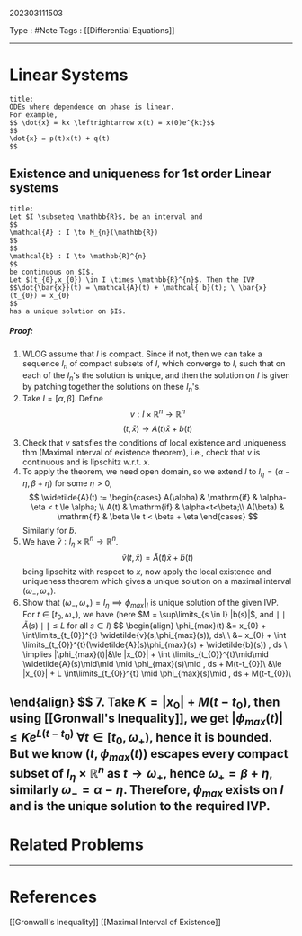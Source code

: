 202303111503

Type : #Note
Tags : [[Differential Equations]]

---
# Linear Systems
```ad-note
title:
ODEs where dependence on phase is linear. 
For example,
$$ \dot{x} = kx \leftrightarrow x(t) = x(0)e^{kt}$$
$$
\dot{x} = p(t)x(t) + q(t)
$$
```

## Existence and uniqueness for 1st order Linear systems
```ad-note
title:
Let $I \subseteq \mathbb{R}$, be an interval and 
$$
\mathcal{A} : I \to M_{n}(\mathbb{R})
$$
$$
\mathcal{b} : I \to \mathbb{R}^{n}
$$
be continuous on $I$.
Let $(t_{0},x_{0}) \in I \times \mathbb{R}^{n}$. Then the IVP 
$$\dot{\bar{x}}(t) = \mathcal{A}(t) + \mathcal{ b}(t); \ \bar{x}(t_{0}) = x_{0} 
$$
has a unique solution on $I$.
```
##### Proof:
1. WLOG assume that $I$ is compact. Since if not, then we can take a sequence $I_{n}$ of compact subsets of $I$, which converge to $I$, such that on each of the $I_{n}$'s the solution is unique, and then the solution on $I$ is given by patching together the solutions on these $I_{n}$'s.
2. Take $I = [\alpha,\beta]$. Define 
$$ v : I \times \mathbb{R}^{n} \to \mathbb{R}^{n}$$
$$ (t,\bar{x}) \to A(t)\bar{x} + b(t)$$
3. Check that $v$ satisfies the conditions of local existence and uniqueness thm (Maximal interval of existence theorem), i.e., check that $v$ is continuous and is lipschitz w.r.t. $x$.
4. To apply the theorem, we need open domain, so we extend $I$ to $I_{\eta} = (\alpha-\eta,\beta+\eta)$ for some $\eta > 0$, 
   $$
\widetilde{A}(t) := 
\begin{cases}
A(\alpha) & \mathrm{if} & \alpha-\eta < t \le \alpha; \\
A(t) & \mathrm{if} & \alpha<t<\beta;\\ 
A(\beta) & \mathrm{if} & \beta \le t < \beta + \eta
\end{cases}
$$
Similarly for $\widetilde{b}$.
5. We have $\widetilde{v} : I_{\eta} \times \mathbb{R}^{n} \to \mathbb{R}^{n}$. $$
\widetilde{v}(t,\bar{x}) = \widetilde{A}(t)\bar{x}+ \widetilde{b}(t)
$$
being lipschitz with respect to $x$, now apply the local existence and uniqueness theorem which gives a unique solution on a maximal interval $(\omega_{-}, \omega_{+})$.
6. Show that $(\omega_{-},\omega_{+}) = I_{\eta} \implies \phi_{max}|_{I}$ is unique solution of the given IVP.
   For $t \in [t_{0},\omega_{+})$, we have (here $M = \sup\limits_{s \in I} |b(s)|$, and $\mid\mid \widetilde{A}(s)\mid\mid \le L$ for all $s \in I$)
   $$
   \begin{align}
\phi_{max}(t) &= x_{0} + \int\limits_{t_{0}}^{t} \widetilde{v}(s,\phi_{max}(s))\, ds\\ \\
&=  x_{0} + \int \limits_{t_{0}}^{t}(\widetilde{A}(s)\phi_{max}(s) + \widetilde{b}(s)) \, ds \\
\implies |\phi_{max}(t)|&\le |x_{0}| + \int \limits_{t_{0}}^{t}\mid\mid \widetilde{A}(s)\mid\mid \mid \phi_{max}(s)\mid \, ds + M(t-t_{0})\\
&\le |x_{0}| + L \int\limits_{t_{0}}^{t} \mid \phi_{max}(s)\mid \, ds + M(t-t_{0})\\

\end{align}
   $$
7. Take $K = |x_{0}| + M(t-t_{0})$, then using [[Gronwall's Inequality]], we get $|\phi_{max}(t)| \le K e^{L(t-t_{0})} \ \forall t \in [t_{0},\omega_{+})$, hence it is bounded.
   But we know $(t,\phi_{max}(t))$ escapes every compact subset of $I_{\eta} \times \mathbb{R}^{n}$ as $t \to \omega_{+}$, hence $\omega_{+} = \beta+\eta$, similarly $\omega_{-} = \alpha-\eta$.
   Therefore, $\phi_{max}$ exists on $I$ and is the unique solution to the required IVP. 
---
# Related Problems

---
# References
[[Gronwall's Inequality]]
[[Maximal Interval of Existence]]


